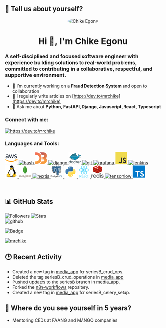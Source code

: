 ## 🥷 Tell us about yourself?

<p align="center">
  <img src="https://avatars.githubusercontent.com/u/20612421?v=4" alt="Chike Egonu" width="150" height="150" style="border-radius: 50%;" />
</p>
<h1 align="center">Hi 👋, I'm Chike Egonu</h1>
<h3 align="left">A self-disciplined and focused software engineer with experience building solutions to real-world problems, committed to contributing in a collaborative, respectful, and supportive environment.</h3>

- 🔭 I’m currently working on a **Fraud Detection System** and open to collaboration
- 📝 I regularly write articles on [https://dev.to/mrchike](https://dev.to/mrchike)
- 💬 Ask me about **Python, FastAPI, Django, Javascript, React, Typescript**

<h3 align="left">Connect with me:</h3>
<p align="left">
<a href="https://dev.to/mrchike" target="blank"><img align="center" src="https://cdn.worldvectorlogo.com/logos/devto.svg" alt="https://dev.to/mrchike" height="30" width="40" /></a>
</p>

<h3 align="left">Languages and Tools:</h3>
<p align="left"> <a href="https://aws.amazon.com" target="_blank" rel="noreferrer"> <img src="https://raw.githubusercontent.com/devicons/devicon/master/icons/amazonwebservices/amazonwebservices-original-wordmark.svg" alt="aws" width="40" height="40"/> </a> <a href="https://www.gnu.org/software/bash/" target="_blank" rel="noreferrer"> <img src="https://www.vectorlogo.zone/logos/gnu_bash/gnu_bash-icon.svg" alt="bash" width="40" height="40"/> </a> <a href="https://d3js.org/" target="_blank" rel="noreferrer"> <img src="https://raw.githubusercontent.com/devicons/devicon/master/icons/d3js/d3js-original.svg" alt="d3js" width="40" height="40"/> </a> <a href="https://www.djangoproject.com/" target="_blank" rel="noreferrer"> <img src="https://cdn.worldvectorlogo.com/logos/django.svg" alt="django" width="40" height="40"/> </a> <a href="https://www.docker.com/" target="_blank" rel="noreferrer"> <img src="https://raw.githubusercontent.com/devicons/devicon/master/icons/docker/docker-original-wordmark.svg" alt="docker" width="40" height="40"/> </a> <a href="https://git-scm.com/" target="_blank" rel="noreferrer"> <img src="https://www.vectorlogo.zone/logos/git-scm/git-scm-icon.svg" alt="git" width="40" height="40"/> </a> <a href="https://grafana.com" target="_blank" rel="noreferrer"> <img src="https://www.vectorlogo.zone/logos/grafana/grafana-icon.svg" alt="grafana" width="40" height="40"/> </a> <a href="https://developer.mozilla.org/en-US/docs/Web/JavaScript" target="_blank" rel="noreferrer"> <img src="https://raw.githubusercontent.com/devicons/devicon/master/icons/javascript/javascript-original.svg" alt="javascript" width="40" height="40"/> </a> <a href="https://www.jenkins.io" target="_blank" rel="noreferrer"> <img src="https://www.vectorlogo.zone/logos/jenkins/jenkins-icon.svg" alt="jenkins" width="40" height="40"/> </a> <a href="https://www.linux.org/" target="_blank" rel="noreferrer"> <img src="https://raw.githubusercontent.com/devicons/devicon/master/icons/linux/linux-original.svg" alt="linux" width="40" height="40"/> </a> <a href="https://www.mongodb.com/" target="_blank" rel="noreferrer"> <img src="https://raw.githubusercontent.com/devicons/devicon/master/icons/mongodb/mongodb-original-wordmark.svg" alt="mongodb" width="40" height="40"/> </a> <a href="https://nextjs.org/" target="_blank" rel="noreferrer"> <img src="https://cdn.worldvectorlogo.com/logos/nextjs-2.svg" alt="nextjs" width="40" height="40"/> </a> <a href="https://www.postgresql.org" target="_blank" rel="noreferrer"> <img src="https://raw.githubusercontent.com/devicons/devicon/master/icons/postgresql/postgresql-original-wordmark.svg" alt="postgresql" width="40" height="40"/> </a> <a href="https://www.python.org" target="_blank" rel="noreferrer"> <img src="https://raw.githubusercontent.com/devicons/devicon/master/icons/python/python-original.svg" alt="python" width="40" height="40"/> </a> <a href="https://reactjs.org/" target="_blank" rel="noreferrer"> <img src="https://raw.githubusercontent.com/devicons/devicon/master/icons/react/react-original-wordmark.svg" alt="react" width="40" height="40"/> </a> <a href="https://redis.io" target="_blank" rel="noreferrer"> <img src="https://raw.githubusercontent.com/devicons/devicon/master/icons/redis/redis-original-wordmark.svg" alt="redis" width="40" height="40"/> </a> <a href="https://www.tensorflow.org" target="_blank" rel="noreferrer"> <img src="https://www.vectorlogo.zone/logos/tensorflow/tensorflow-icon.svg" alt="tensorflow" width="40" height="40"/> </a> <a href="https://www.typescriptlang.org/" target="_blank" rel="noreferrer"> <img src="https://raw.githubusercontent.com/devicons/devicon/master/icons/typescript/typescript-original.svg" alt="typescript" width="40" height="40"/> </a> </p>

&nbsp;

## 📊 GitHub Stats
![Followers](https://img.shields.io/github/followers/mrchike)
![Stars](https://img.shields.io/github/stars/mrchike)
<br>
![github](https://github-readme-stats.vercel.app/api?username=mrchike&show_icons=true&theme=github)

![Badge](https://github-profile-trophy.vercel.app/?username=mrchike&theme=github)

<p><a href="https://www.buymeacoffee.com/mrchike"> <img align="center" src="https://cdn.buymeacoffee.com/buttons/v2/default-yellow.png" height="50" width="210" alt="mrchike" /></a></p>

## 🕒 Recent Activity

- Created a new tag in [media_app](https://github.com/MrChike/media_app) for seriesB_crud_ops.
- Deleted the tag seriesB_crud_operations in [media_app](https://github.com/MrChike/media_app).
- Pushed updates to the seriesB branch in [media_app](https://github.com/MrChike/media_app).
- Forked the [n8n-workflows](https://github.com/Zie619/n8n-workflows) repository.
- Created a new tag in [media_app](https://github.com/MrChike/media_app) for seriesB_celery_setup.

## 👀 Where do you see yourself in 5 years?
- Mentoring CEOs at FAANG and MANGO companies
